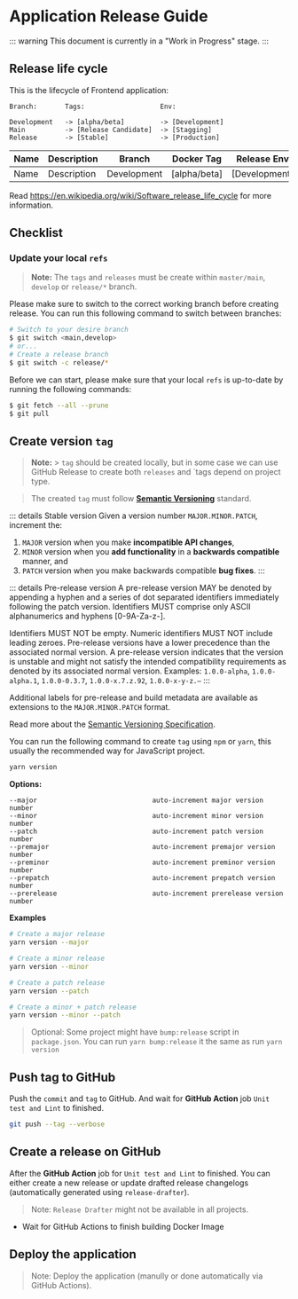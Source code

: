 # Application Release Guide

::: warning
This document is currently in a "Work in Progress" stage.
:::

## Release life cycle

This is the lifecycle of Frontend application:

```
Branch:       Tags:                   Env:

Development   -> [alpha/beta]         -> [Development]
Main          -> [Release Candidate]  -> [Stagging]
Release       -> [Stable]             -> [Production]
```

| Name | Description | Branch      | Docker Tag   | Release Env   |
| ---- | ----------- | ----------- | ------------ | ------------- |
| Name | Description | Development | [alpha/beta] | [Development] |


Read https://en.wikipedia.org/wiki/Software_release_life_cycle for more information.

## Checklist

### Update your local `refs`

> **Note:**
> The `tags` and `releases` must be create within `master/main`, `develop` or `release/*` branch.

Please make sure to switch to the correct working branch before creating release. You can run this following command to switch between branches:

```sh
# Switch to your desire branch
$ git switch <main,develop>
# or...
# Create a release branch
$ git switch -c release/*
```

Before we can start, please make sure that your local `refs` is up-to-date by running the following commands:

```sh
$ git fetch --all --prune
$ git pull
```

## Create version `tag`

> **Note:** > `tag` should be created locally, but in some case we can use GitHub Release to create both `releases` and `tags depend on project type.

> The created `tag` must follow [**Semantic Versioning**](https://semver.org/) standard.


::: details Stable version
Given a version number `MAJOR.MINOR.PATCH`, increment the:

1. `MAJOR` version when you make **incompatible API changes**,
1. `MINOR` version when you **add functionality** in a **backwards compatible** manner, and
1. `PATCH` version when you make backwards compatible **bug fixes**.
:::

::: details Pre-release version
A pre-release version MAY be denoted by appending a hyphen and a series of dot separated identifiers immediately following the patch version. Identifiers MUST comprise only ASCII alphanumerics and hyphens [0-9A-Za-z-].

Identifiers MUST NOT be empty. Numeric identifiers MUST NOT include leading zeroes. Pre-release versions have a lower precedence than the associated normal version. A pre-release version indicates that the version is unstable and might not satisfy the intended compatibility requirements as denoted by its associated normal version. Examples: `1.0.0-alpha`, `1.0.0-alpha.1`, `1.0.0-0.3.7`, `1.0.0-x.7.z.92`, `1.0.0-x-y-z.–`
:::

Additional labels for pre-release and build metadata are available as extensions to the `MAJOR.MINOR.PATCH` format.

Read more about the [Semantic Versioning Specification](https://semver.org/#semantic-versioning-specification-semver).

You can run the following command to create `tag` using `npm` or `yarn`, this usually the recommended way for JavaScript project.

```sh
yarn version
```

**Options:**

```
--major                             auto-increment major version number
--minor                             auto-increment minor version number
--patch                             auto-increment patch version number
--premajor                          auto-increment premajor version number
--preminor                          auto-increment preminor version number
--prepatch                          auto-increment prepatch version number
--prerelease                        auto-increment prerelease version number
```

**Examples**

```sh
# Create a major release
yarn version --major

# Create a minor release
yarn version --minor

# Create a patch release
yarn version --patch

# Create a minor + patch release
yarn version --minor --patch
```

> Optional: Some project might have `bump:release` script in `package.json`. You can run `yarn bump:release` it the same as run `yarn version`

## Push tag to GitHub

Push the `commit` and `tag` to GitHub. And wait for **GitHub Action** job `Unit test and Lint` to finished.

```sh
git push --tag --verbose
```

## Create a release on GitHub

After the **GitHub Action** job for `Unit test and Lint` to finished. You can either create a new release or update drafted release changelogs (automatically generated using `release-drafter`).

> Note: `Release Drafter` might not be available in all projects.

- Wait for GitHub Actions to finish building Docker Image

## Deploy the application

> Note: Deploy the application (manully or done automatically via GitHub Actions).
